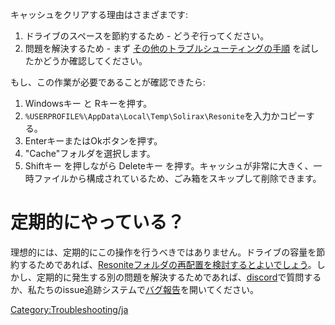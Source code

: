 <languages/> キャッシュをクリアする理由はさまざまです:

1.  ドライブのスペースを節約するため - どうぞ行ってください。
2.  問題を解決するため - まず
    [その他のトラブルシューティングの手順](:Category:Troubleshooting "wikilink")
    を試したかどうか確認してください。

もし、この作業が必要であることが確認できたら:

1.  Windowsキー と Rキーを押す。
2.  `%USERPROFILE%\AppData\Local\Temp\Solirax\Resonite`を入力かコピーする。
3.  EnterキーまたはOkボタンを押す。
4.  "Cache"フォルダを選択します。
5.  Shiftキー を押しながら Deleteキー
    を押す。キャッシュが非常に大きく、一時ファイルから構成されているため、ごみ箱をスキップして削除できます。

# 定期的にやっている？

理想的には、定期的にこの操作を行うべきではありません。ドライブの容量を節約するためであれば、[Resoniteフォルダの再配置を検討するとよいでしょう](Relocate_Resonite_Folders/ja "wikilink")。しかし、定期的に発生する別の問題を解決するためであれば、[discord](https://discord.gg/Resonite)で質問するか、私たちのissue追跡システムで[バグ報告](https://github.com/Resonite-Metaverse/ResonitePublic/issues/new?assignees=&labels=Bug&template=bug_report.yml)を開いてください。

[Category:Troubleshooting/ja](Category:Troubleshooting/ja "wikilink")